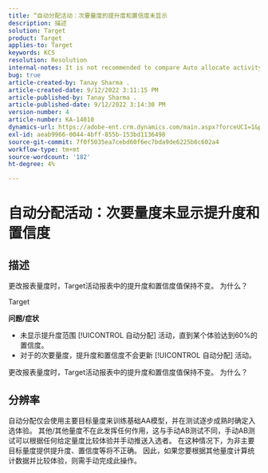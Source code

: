 ```yaml
---
title: “自动分配活动：次要量度的提升度和置信度未显示
description: 描述
solution: Target
product: Target
applies-to: Target
keywords: KCS
resolution: Resolution
internal-notes: It is not recommended to compare Auto allocate activity report from Target classic because the Target classic UI does not support auto allocate reporting.
bug: true
article-created-by: Tanay Sharma .
article-created-date: 9/12/2022 3:11:15 PM
article-published-by: Tanay Sharma .
article-published-date: 9/12/2022 3:14:30 PM
version-number: 4
article-number: KA-14010
dynamics-url: https://adobe-ent.crm.dynamics.com/main.aspx?forceUCI=1&pagetype=entityrecord&etn=knowledgearticle&id=09ca1c1f-ad32-ed11-9db1-002248086735
exl-id: aeab9966-0044-4bff-855b-153bd1136498
source-git-commit: 7f0f5035ea7cebd60f6ec7bda9de6225b6c602a4
workflow-type: tm+mt
source-wordcount: '182'
ht-degree: 4%

---
```


# 自动分配活动：次要量度未显示提升度和置信度

## 描述


更改报表量度时，Target活动报表中的提升度和置信度值保持不变。 为什么？


Target



<b>问题/症状</b>

- 未显示提升度范围 [!UICONTROL 自动分配] 活动，直到某个体验达到60%的置信度。
- 对于的次要量度，提升度和置信度不会更新 [!UICONTROL 自动分配] 活动。


更改报表量度时，Target活动报表中的提升度和置信度值保持不变。 为什么？


## 分辨率




自动分配仅会使用主要目标量度来训练基础AA模型，并在测试逐步成熟时确定入选体验。 其他/其他量度不在此发挥任何作用，这与手动AB测试不同，手动AB测试可以根据任何给定量度比较体验并手动推送入选者。 在这种情况下，为非主要目标量度提供提升度、置信度等将不正确。 因此，如果您要根据其他量度计算统计数据并比较体验，则需手动完成此操作。
